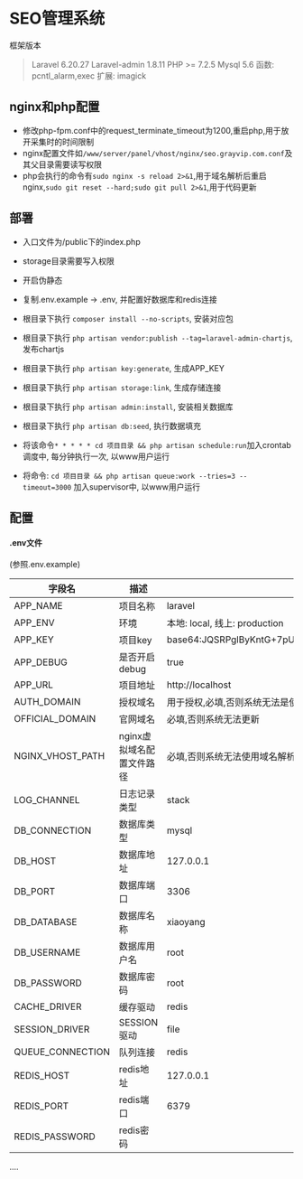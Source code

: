 SEO管理系统
===============
框架版本
> Laravel 6.20.27
>Laravel-admin 1.8.11
> PHP >= 7.2.5
> Mysql 5.6
> 函数: pcntl_alarm,exec
> 扩展: imagick


## nginx和php配置
- 修改php-fpm.conf中的request_terminate_timeout为1200,重启php,用于放开采集时的时间限制
-  nginx配置文件如`/www/server/panel/vhost/nginx/seo.grayvip.com.conf`及其父目录需要读写权限
- php会执行的命令有`sudo nginx -s reload 2>&1`,用于域名解析后重启nginx,`sudo git reset --hard;sudo git pull 2>&1`,用于代码更新

## 部署
- 入口文件为/public下的index.php

- storage目录需要写入权限

- 开启伪静态 

- 复制.env.example -> .env, 并配置好数据库和redis连接

- 根目录下执行 `composer install --no-scripts`, 安装对应包

- 根目录下执行 `php artisan vendor:publish --tag=laravel-admin-chartjs`, 发布chartjs

- 根目录下执行 `php artisan key:generate`, 生成APP_KEY

- 根目录下执行 `php artisan storage:link`, 生成存储连接

- 根目录下执行 `php artisan admin:install`, 安装相关数据库

- 根目录下执行 `php artisan db:seed`, 执行数据填充

- 将该命令`* * * * * cd 项目目录 && php artisan schedule:run`加入crontab调度中, 每分钟执行一次, 以www用户运行

- 将命令: `cd 项目目录 && php artisan queue:work --tries=3 --timeout=3000` 加入supervisor中, 以www用户运行

## 配置
#### .env文件
(参照.env.example)

| 字段名  | 描述 | 例 |
| ------------- | ------------- | ------------- |
| APP_NAME  | 项目名称  | laravel  |
| APP_ENV  | 环境  | 本地: local, 线上: production  |
| APP_KEY  | 项目key  | base64:JQSRPglByKntG+7pUikfdFl1PhEhc1Pse2B9Ek543xU=  |
| APP_DEBUG  | 是否开启debug  | true  |
| APP_URL  | 项目地址  | http://localhost  |
| AUTH_DOMAIN  | 授权域名  |  用于授权,必填,否则系统无法是使用 |
| OFFICIAL_DOMAIN  | 官网域名  |  必填,否则系统无法更新 |
| NGINX_VHOST_PATH  | nginx虚拟域名配置文件路径  |  必填,否则系统无法使用域名解析 |
| LOG_CHANNEL  | 日志记录类型  | stack  |
| DB_CONNECTION  | 数据库类型  | mysql  |
| DB_HOST  | 数据库地址  | 127.0.0.1  |
| DB_PORT  | 数据库端口  | 3306  |
| DB_DATABASE  | 数据库名称  | xiaoyang  |
| DB_USERNAME  | 数据库用户名  | root  |
| DB_PASSWORD  | 数据库密码  | root  |
| CACHE_DRIVER  | 缓存驱动  | redis  |
| SESSION_DRIVER  | SESSION驱动  | file  |
| QUEUE_CONNECTION  | 队列连接  | redis  |
| REDIS_HOST  | redis地址  | 127.0.0.1  |
| REDIS_PORT  | redis端口  | 6379  |
| REDIS_PASSWORD  | redis密码  |   |
....
